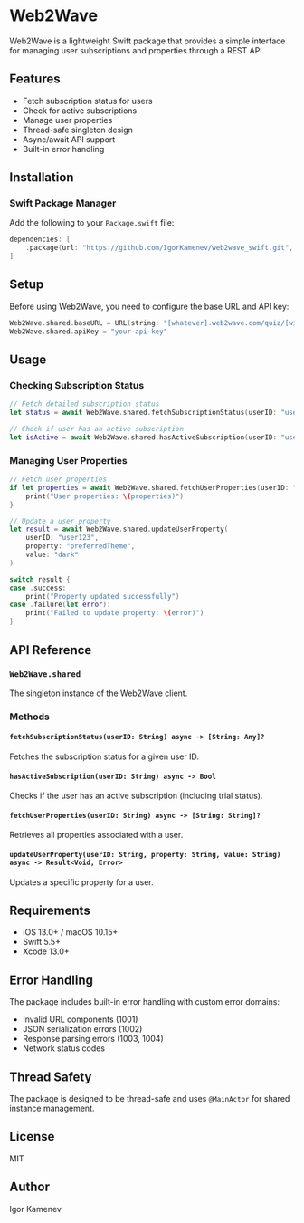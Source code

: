 # Web2Wave

Web2Wave is a lightweight Swift package that provides a simple interface for managing user subscriptions and properties through a REST API.

## Features

- Fetch subscription status for users
- Check for active subscriptions
- Manage user properties
- Thread-safe singleton design
- Async/await API support
- Built-in error handling

## Installation

### Swift Package Manager

Add the following to your `Package.swift` file:

```swift
dependencies: [
    .package(url: "https://github.com/IgorKamenev/web2wave_swift.git", from: "1.0.0")
]
```

## Setup

Before using Web2Wave, you need to configure the base URL and API key:

```swift
Web2Wave.shared.baseURL = URL(string: "[whatever].web2wave.com/quiz/[without api etc.]")
Web2Wave.shared.apiKey = "your-api-key"
```

## Usage

### Checking Subscription Status

```swift
// Fetch detailed subscription status
let status = await Web2Wave.shared.fetchSubscriptionStatus(userID: "user123")

// Check if user has an active subscription
let isActive = await Web2Wave.shared.hasActiveSubscription(userID: "user123")
```

### Managing User Properties

```swift
// Fetch user properties
if let properties = await Web2Wave.shared.fetchUserProperties(userID: "user123") {
    print("User properties: \(properties)")
}

// Update a user property
let result = await Web2Wave.shared.updateUserProperty(
    userID: "user123",
    property: "preferredTheme",
    value: "dark"
)

switch result {
case .success:
    print("Property updated successfully")
case .failure(let error):
    print("Failed to update property: \(error)")
}
```

## API Reference

### `Web2Wave.shared`

The singleton instance of the Web2Wave client.

### Methods

#### `fetchSubscriptionStatus(userID: String) async -> [String: Any]?`
Fetches the subscription status for a given user ID.

#### `hasActiveSubscription(userID: String) async -> Bool`
Checks if the user has an active subscription (including trial status).

#### `fetchUserProperties(userID: String) async -> [String: String]?`
Retrieves all properties associated with a user.

#### `updateUserProperty(userID: String, property: String, value: String) async -> Result<Void, Error>`
Updates a specific property for a user.

## Requirements

- iOS 13.0+ / macOS 10.15+
- Swift 5.5+
- Xcode 13.0+

## Error Handling

The package includes built-in error handling with custom error domains:
- Invalid URL components (1001)
- JSON serialization errors (1002)
- Response parsing errors (1003, 1004)
- Network status codes

## Thread Safety

The package is designed to be thread-safe and uses `@MainActor` for shared instance management.

## License

MIT

## Author

Igor Kamenev
